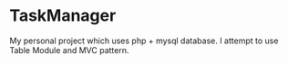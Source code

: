 # TaskManager
My personal project which uses php + mysql database. I attempt to use Table Module and MVC pattern.
